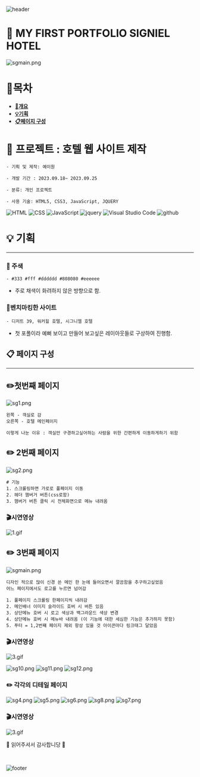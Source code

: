 ![header](https://capsule-render.vercel.app/api?type=slice&color=gradient&height=210&text=Signiel%20👋&fontAlign=70&descAlignY=50)

# 🏨 MY FIRST PORTFOLIO SIGNIEL HOTEL

![sgmain.png](p_img%2Fsgmain.png)

# 📝목차

<b>

- [🏨개요](#-프로젝트--호텔-웹-사이트-제작)
- [💡기획](#-기획)
- [📋페이지 구성](#-페이지-구성)
</b>

# 🏨 프로젝트 : 호텔 웹 사이트 제작 


    - 기획 및 제작: 예이원

    - 개발 기간 : 2023.09.18~ 2023.09.25

    - 분류: 개인 프로젝트

    - 사용 기술: HTML5, CSS3, JavaScript, JQUERY

![HTML](https://img.shields.io/badge/HTML-ef6262?style=for-the-badge&logo=html5&logoColor=white) ![CSS](https://img.shields.io/badge/CSS-2B2A4C?&style=for-the-badge&logo=css3&logoColor=white) ![JavaScript](https://img.shields.io/badge/JavaScript-F7DF1E?style=for-the-badge&logo=JavaScript&logoColor=white) ![jquery](https://img.shields.io/badge/jquery-0769AD?style=for-the-badge&&logo=jquery&logoColor=white)
![Visual Studio Code](https://img.shields.io/badge/Visual_Studio_Code-0078D4?style=for-the-badge&logo=visual%20studio%20code&logoColor=white) ![github](https://img.shields.io/badge/GitHub-100000?style=for-the-badge&logo=github&logoColor=white)


# 💡 기획

---
### 🍎 주색
    - #333 #fff #dddddd #808080 #eeeeee 

- 주로 채색이 화려하지 않은 방향으로 함.


### 📝벤치마킹한 사이트
    - 디저트 39, 워커힐 호텔, 시그니엘 호텔
  
- 첫 포폴이라 예뻐 보이고 만들어 보고싶은 레이아웃들로 구상하여 진행함. 



## 📋 페이지 구성 

---
## ✏️첫번째 페이지
![sg1.png](p_img%2Fsg1.png)

    왼쪽 - 객실로 감
    오른쪽 - 호텔 메인페이지

    이렇게 나눈 이유 : 객실만 구경하고싶어하는 사람을 위한 간편하게 이동하게하기 위함


## ✏️ 2번째 페이지
![sg2.png](p_img%2Fsg2.png)

    # 기능 
    1. 스크롤링하면 가로로 풀페이지 이동
    2. 헤더 햄버거 버튼(css로함) 
    3. 햄버거 버튼 클릭 시 전체화면으로 메뉴 내려옴 
        

### 🎬시연영상
![1.gif](p_img%2F1.gif)


## ✏️ 3번째 페이지
![sgmain.png](p_img%2Fsgmain.png)

    디자인 적으로 많이 신경 쓴 메인 한 눈에 들어오면서 깔끔함을 추구하고싶었음 
    어느 페이지에서도 로고를 누르면 넘어감 

    1. 풀페이지 스크롤링 한페이지씩 내려감 
    2. 메인배너 이미지 슬라이드 호버 시 버튼 있음
    3. 상단메뉴 호버 시 로고 색상과 백그라운드 색상 변경
    4. 상단메뉴 호버 시 메뉴바 내려옴 (이 기능에 대한 세심한 기능은 추가하지 못함)
    5. 푸터 = 1,2번쨰 페이지 제외 항상 있을 것 아이콘마다 링크태그 달았음

### 🎬시연영상
![3.gif](p_img%2F3.gif)

![sg10.png](p_img%2Fsg10.png)
![sg11.png](p_img%2Fsg11.png)
![sg12.png](p_img%2Fsg12.png)

### ✏️ 각각의 디테일 페이지 

![sg4.png](p_img%2Fsg4.png)
![sg5.png](p_img%2Fsg5.png)
![sg6.png](p_img%2Fsg6.png)
![sg8.png](p_img%2Fsg8.png)
![sg7.png](p_img%2Fsg7.png)

### 🎬시연영상
![3.gif](p_img%2F3.gif)

🙏 읽어주셔서 감사합니당 🙏

<br>

![footer](https://capsule-render.vercel.app/api?type=slice&color=gradient&height=200&section=footer&text=HOTEL%20SIGNIEL&fontSize=60)
